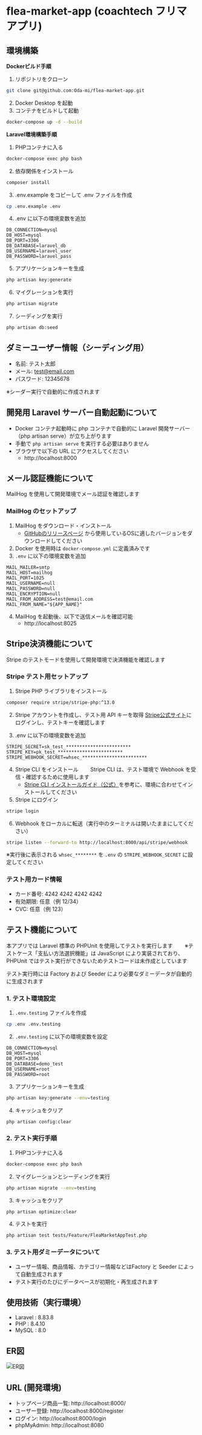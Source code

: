# flea-market-app (coachtech フリマアプリ)

## 環境構築


**Dockerビルド手順**

1. リポジトリをクローン
``` bash
git clone git@github.com:Oda-mi/flea-market-app.git
```
2. Docker Desktop を起動
3. コンテナをビルドして起動
``` bash
docker-compose up -d --build
```


**Laravel環境構築手順**

1. PHPコンテナに入る
``` bash
docker-compose exec php bash
```
2. 依存関係をインストール
``` bash
composer install
```
3. .env.example をコピーして .env ファイルを作成
``` bash
cp .env.example .env
```
4. .env に以下の環境変数を追加
```text
DB_CONNECTION=mysql
DB_HOST=mysql
DB_PORT=3306
DB_DATABASE=laravel_db
DB_USERNAME=laravel_user
DB_PASSWORD=laravel_pass
```
5. アプリケーションキーを生成
``` bash
php artisan key:generate
```
6. マイグレーションを実行
```bash
php artisan migrate
```
7. シーディングを実行
```bash
php artisan db:seed
```

## ダミーユーザー情報（シーディング用）

- 名前: テスト太郎
- メール: test@email.com
- パスワード: 12345678

※シーダー実行で自動的に作成されます



## 開発用 Laravel サーバー自動起動について
- Docker コンテナ起動時に php コンテナで自動的に Laravel 開発サーバー（php artisan serve）が立ち上がります
- 手動で `php artisan serve` を実行する必要はありません
- ブラウザで以下の URL にアクセスしてください
  - http://localhost:8000


## メール認証機能について
MailHog を使用して開発環境でメール認証を確認します

### MailHog のセットアップ
1. MailHog をダウンロード・インストール
   - [GitHubのリリースページ](https://github.com/mailhog/MailHog/releases/v1.0.0) から使用しているOSに適したバージョンをダウンロードしてください
2. Docker を使用時は `docker-compose.yml` に定義済みです
3. `.env` に以下の環境変数を追加
```env
MAIL_MAILER=smtp
MAIL_HOST=mailhog
MAIL_PORT=1025
MAIL_USERNAME=null
MAIL_PASSWORD=null
MAIL_ENCRYPTION=null
MAIL_FROM_ADDRESS=test@email.com
MAIL_FROM_NAME="${APP_NAME}"
```
4. MailHog を起動後、以下で送信メールを確認可能
   - http://localhost:8025


## Stripe決済機能について
Stripe のテストモードを使用して開発環境で決済機能を確認します

### Stripe テスト用セットアップ

1. Stripe PHP ライブラリをインストール
```bash
composer require stripe/stripe-php:^13.0
```

2. Stripe アカウントを作成し、テスト用 API キーを取得
[Stripe公式サイト](https://dashboard.stripe.com/test/apikeys)にログインし、テストキーを確認します

3. .env に以下の環境変数を追加
```text
STRIPE_SECRET=sk_test_************************
STRIPE_KEY=pk_test_************************
STRIPE_WEBHOOK_SECRET=whsec_************************
```

4. Stripe CLI をインストール　　
Stripe CLI は、テスト環境で Webhook を受信・確認するために使用します
   -  [Stripe CLI インストールガイド（公式）](https://stripe.com/docs/stripe-cli)を参考に、環境に合わせてインストールしてください
5. Stripe にログイン
```bash
stripe login
```
6. Webhook をローカルに転送（実行中のターミナルは開いたままにしてください）
```bash
stripe listen --forward-to http://localhost:8000/api/stripe/webhook
```
※実行後に表示される `whsec_********` を `.env` の `STRIPE_WEBHOOK_SECRET` に設定してください


### テスト用カード情報
- カード番号: 4242 4242 4242 4242
- 有効期限: 任意（例 12/34）
- CVC: 任意（例 123）


## テスト機能について

本アプリでは Laravel 標準の PHPUnit を使用してテストを実行します　　
※テストケース「支払い方法選択機能」は JavaScript により実装されており、PHPUnit ではテスト実行ができないためテストコードは未作成としています　　


テスト実行時には Factory および Seeder により必要なダミーデータが自動的に生成されます


### 1. テスト環境設定

1. `.env.testing` ファイルを作成
```bash
cp .env .env.testing
```

2. `.env.testing` に以下の環境変数を設定
```text
DB_CONNECTION=mysql
DB_HOST=mysql
DB_PORT=3306
DB_DATABASE=demo_test
DB_USERNAME=root
DB_PASSWORD=root
```

3. アプリケーションキーを生成
```bash
php artisan key:generate --env=testing
```
4. キャッシュをクリア
```bash
php artisan config:clear
```


### 2. テスト実行手順
1. PHPコンテナに入る
```bash
docker-compose exec php bash
```
2. マイグレーションとシーディングを実行
```bash
php artisan migrate --env=testing
```
3. キャッシュをクリア
```bash
php artisan optimize:clear
```
4. テストを実行
```bash
php artisan test tests/Feature/FleaMarketAppTest.php
```



### 3. テスト用ダミーデータについて
- ユーザー情報、商品情報、カテゴリー情報などはFactory と Seeder によって自動生成されます
- テスト実行のたびにデータベースが初期化・再生成されます




## 使用技術（実行環境）
- Laravel : 8.83.8
- PHP : 8.4.10
- MySQL : 8.0


## ER図
![ER図](FurimaApp_ER.png)


## URL (開発環境)
- トップページ商品一覧: http://localhost:8000/
- ユーザー登録: http://localhost:8000/register
- ログイン: http://localhost:8000/login
- phpMyAdmin: http://localhost:8080



